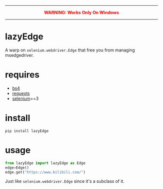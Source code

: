 ***

<center><div style="color:red;"><b>WARNING: Works Only On Windows</b></div></center>

***

# lazyEdge
A warp on ```selenium.webdriver.Edge``` that free you from managing msedgedriver.
# requires
- [bs4](https://pypi.org/project/beautifulsoup4/)
- [requests](https://docs.python-requests.org/en/latest/)
- [selenium](https://github.com/SeleniumHQ/selenium/)==3
# install
```
pip install lazyEdge
```
# usage
```python
from lazyEdge import lazyEdge as Edge
edge=Edge()
edge.get("https://www.bilibili.com/")
```
Just like ```selenium.webdriver.Edge``` since it's a subclass of it.
